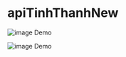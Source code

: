# apiTinhThanhNew
![image Demo](https://lh3.googleusercontent.com/uEOKrkimJach50m2zEi_FZHwUYk4k6qpivh8RolnBssa-uFN0d4qdATfd6bK_CkC1To6kvYwd01OMo04yDubHCMX1OKfOn71-IbLxohSCSW3r64o9Ri_tq2GWUmf1sI5jDMa3ABTL0CVQ1gj2vqYnuIW1hu6iXGkvsD6F3P8zu-uGkyZKLToWgntwnIQifLDB431pocnyQide5T3O0wJNlnsldE8MymXu0-owa_OKgh2n79qGoJuwzPgy20oROpw4cSqTJo3gVL9OLH-1cwLQMXYwiw68FROtYFG_dCp37IxM_rxLlaQsF-K7-oKj-MgvKZS4ywIUSjr-zAmbQcd7rjZYf40Ev_dlI5NRtab3sj81ZWE2U1ufRlOrxYRKmWEvks-WFt3RZ4CnJjmdev3tdpfFUIsanWeHMT1rHqAzkprdG7L40e3IQSQT0hoSDl3jqEDVNFgSS94uUxVcSlr5K1U7OJn0H912d-nOEWU9Fxu77iMX33_iXvcN5tzavDuNhlwQDU1lo1TFoJkPEIx4_XFVliC2jPVec-gC5TDGCqOmtlCQnzQHKJtP_fxKXLlsQdDcgawboDCiZ5-cDdFABApECMeNjKh1b-8Ews0z1JO1Hf7WP2WoL1ML_-T951HfaEik3RR9Q_lzV085ewbgIfF=w1135-h638-no)

![image Demo](https://lh3.googleusercontent.com/jXKp08gzro3sglVwNBdbwdvcdxYGmBYSC3mZOxbKoVyBYLds5bplEAwadKOJTfxf8UquX4g0bvipEjvl24ZMRPYatTO0CPZ5FLAAHROIOoBbjndEwk3WOmK6p-s1U7S-Aq2GUUS6yiF2-jGeXDEPdqzjQu8GyvBBb_Q67mEvgJlBjyjK51uoTAYf8cqBmcFTygx0p8kPyiRUdiluIvBj7W872KK52O8mmoAwJU5PyyerRB5QF1MxgLgI9qq3UiXqPEm61mPAz2AECsiqDEZeVnWAcYMO0qAmfgAdJ7dA9UwSVgkVM3GUW53vN7NRocrtk_RF39GgfD5qtmdMaIp_cp1e-Ey6b2wos8s_udVx8E66XtZQ0RreoPQpfldg4-ajG6ls6Y1fPY3CfXpmrRQhYuKrZVZ2-zK8QXzzh0-2r0aLIwHD2NVfxZqUusuC0BwbWnvi2De1CSpCekf0c4rWTJrlW61u9NdK31B-qcNNvU7zsyrPQ_mg5Kav6zVdt_nRaRQM3a_s7qupmpcQ7LBKBxcL-AvvDRxSIAnSMe9izE4bcW9zoXC7VFbSCOkHoWKOLPUqAmzViXV5k7yjeoxVioJ2z16I3JTh5kAE4_7XQJesV2FGKGVc3wNb8VM4W4wixYZSbYQRpXjGxstDuZFYVkoz=w1135-h188-no)

